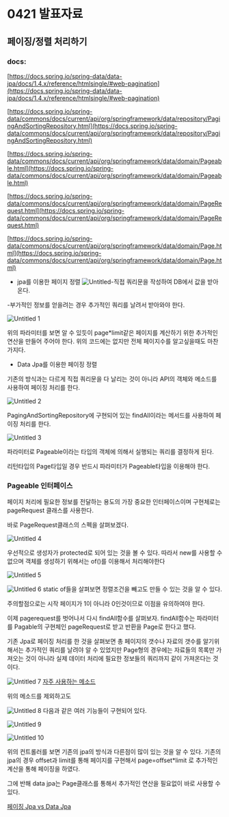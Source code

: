 # 0421 발표자료

## 페이징/정렬 처리하기

### docs:

 [https://docs.spring.io/spring-data/data-jpa/docs/1.4.x/reference/htmlsingle/#web-pagination](https://docs.spring.io/spring-data/data-jpa/docs/1.4.x/reference/htmlsingle/#web-pagination)

[https://docs.spring.io/spring-data/commons/docs/current/api/org/springframework/data/repository/PagingAndSortingRepository.html](https://docs.spring.io/spring-data/commons/docs/current/api/org/springframework/data/repository/PagingAndSortingRepository.html)

[https://docs.spring.io/spring-data/commons/docs/current/api/org/springframework/data/domain/Pageable.html](https://docs.spring.io/spring-data/commons/docs/current/api/org/springframework/data/domain/Pageable.html)

[https://docs.spring.io/spring-data/commons/docs/current/api/org/springframework/data/domain/PageRequest.html](https://docs.spring.io/spring-data/commons/docs/current/api/org/springframework/data/domain/PageRequest.html)

[https://docs.spring.io/spring-data/commons/docs/current/api/org/springframework/data/domain/Page.html](https://docs.spring.io/spring-data/commons/docs/current/api/org/springframework/data/domain/Page.html)

- jpa를 이용한 페이지 정렬
![Untitled](https://user-images.githubusercontent.com/76509935/115396217-b3410200-a21f-11eb-82f4-581cf0ead5ee.png)-직접 쿼리문을 작성하여 DB에서 값을 받아온다.

-부가적인 정보를 얻을려는 경우 추가적인 쿼리를 날려서 받아와야 한다.

![Untitled 1](https://user-images.githubusercontent.com/76509935/115396189-afad7b00-a21f-11eb-8257-393fcc8d1384.png)

위의 파라미터를 보면 알 수 있듯이 page*limit같은 페이지를 계산하기 위한 추가적인 연산을 만들어 주어야 한다. 위의 코드에는 없지만 전체 페이지수를 알고싶을때도 마찬가지다.

- Data Jpa를 이용한 페이징 정렬

기존의 방식과는 다르게 직접 쿼리문을 다 날리는 것이 아니라 API의 객체와 메소드를 사용하여 페이징 처리를 한다.

 
![Untitled 2](https://user-images.githubusercontent.com/76509935/115396192-b0461180-a21f-11eb-9f06-a2acdfe891ec.png)

PagingAndSortingRepository에 구현되어 있는 findAll이라는 메서드를 사용하여 페이징 처리를 한다.

![Untitled 3](https://user-images.githubusercontent.com/76509935/115396194-b0dea800-a21f-11eb-977f-e257447085cd.png)

파라미터로 Pageable이라는 타입의 객체에 의해서 실행되는 쿼리를 결정하게 된다.

리턴타입의 Page<T>타입일 경우 반드시 파라미터가 Pageable타입을 이용해야 한다.

### Pageable 인터페이스

페이지 처리에 필요한 정보를 전달하는 용도의 가장 중요한 인터페이스이며 구현체로는 pageRequest 클래스를 사용한다.

바로 PageRequest클래스의 스펙을 살펴보겠다.

![Untitled 4](https://user-images.githubusercontent.com/76509935/115396195-b0dea800-a21f-11eb-8f2b-d080dd2800ec.png)

우선적으로 생성자가 protected로 되어 있는 것을 볼 수 있다. 따라서 new를 사용할 수 없으며 객체를 생성하기 위해서는 of()를 이용해서 처리해야한다

![Untitled 5](https://user-images.githubusercontent.com/76509935/115396200-b1773e80-a21f-11eb-9347-56ec9ab32714.png)

![Untitled 6](https://user-images.githubusercontent.com/76509935/115396201-b1773e80-a21f-11eb-9151-180f9ca643f4.png)
static of들을 살펴보면 정렬조건을 빼고도 만들 수 있는 것을 알 수 있다.

주의할점으로는 시작 페이지가 1이 아니라 0인것이므로 이점을 유의하여야 한다.

이제 pagerequest를 벗어나서 다시 findAll함수를 살펴보자. findAll함수는 파라미터를 Pagable의 구현체인 pageRequest로 받고 반환을 Page로 한다고 했다.

기존 Jpa로 페이징 처리를 한 것을 살펴보면 총 페이지의 갯수나 자료의 갯수를 알기위해서는 추가적인 쿼리를 날려야 알 수 있었지만 Page형의 경우에는 자료들의 목록만 가져오는 것이 아니라 실제 데이터 처리에 필요한 정보들의 쿼리까지 같이 가져온다는 것이다.


![Untitled 7](https://user-images.githubusercontent.com/76509935/115396205-b20fd500-a21f-11eb-9856-f9b4b1a3d26c.png)
[자주 사용하는 메소드](0421%20%E1%84%87%E1%85%A1%E1%86%AF%E1%84%91%E1%85%AD%E1%84%8C%E1%85%A1%E1%84%85%E1%85%AD%20040e37c178114303a9934a10a8f2a6ee/%E1%84%8C%E1%85%A1%E1%84%8C%E1%85%AE%20%E1%84%89%E1%85%A1%E1%84%8B%E1%85%AD%E1%86%BC%E1%84%92%E1%85%A1%E1%84%82%E1%85%B3%E1%86%AB%20%E1%84%86%E1%85%A6%E1%84%89%E1%85%A9%E1%84%83%E1%85%B3%20ef95553319274e9f912d04a5ce4538f8.csv)

위의 메소드를 제외하고도 

![Untitled 8](https://user-images.githubusercontent.com/76509935/115396206-b20fd500-a21f-11eb-8ef6-23e4ce76cbf5.png)
다음과 같은 여러 기능들이 구현되어 있다.

![Untitled 9](https://user-images.githubusercontent.com/76509935/115396210-b2a86b80-a21f-11eb-9855-7b8b245dd51e.png)

![Untitled 10](https://user-images.githubusercontent.com/76509935/115396213-b2a86b80-a21f-11eb-9eaf-7e2d43b90e5d.png)

위의 컨트롤러를 보면 기존의 jpa의 방식과 다른점이 많이 있는 것을 알 수 있다. 기존의  jpa의 경우 offset과 limit를 통해 페이지를 구현해서 page=offset*limit 로 추가적인 계산을 통해 페이징을 하였다.

그에 반해 data jpa는 Page클래스를 통해서 추가적인 연산을 필요없이 바로 사용할 수 있다.

[페이징 Jpa vs Data Jpa](0421%20%E1%84%87%E1%85%A1%E1%86%AF%E1%84%91%E1%85%AD%E1%84%8C%E1%85%A1%E1%84%85%E1%85%AD%20040e37c178114303a9934a10a8f2a6ee/%E1%84%91%E1%85%A6%E1%84%8B%E1%85%B5%E1%84%8C%E1%85%B5%E1%86%BC%20Jpa%20vs%20Data%20Jpa%209417c823e6a84d02b8e15957f5e9b1e4.csv)

